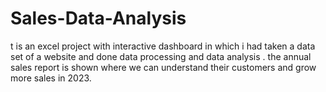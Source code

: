 # Sales-Data-Analysis
t is an excel project with interactive dashboard in which i had taken a data set of a website and done data processing and data analysis . the annual sales report is shown where we can understand their customers and grow more sales in 2023.
